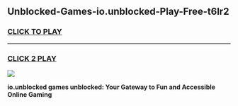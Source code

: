 
## Unblocked-Games-io.unblocked-Play-Free-t6lr2
<h3>
<a href="https://premium76.site?title=io.unblocked&ref=23A">CLICK TO PLAY</a></h3>
<hr>

<h3>
<a href="https://premium76.site?title=io.unblocked&ref=23A">CLICK 2 PLAY</a>
  
</h3>

<a href="https://premium76.site?title=io.unblocked&ref=23A"><img src="https://clearcache.store/games.png"></a>


**io.unblocked games unblocked: Your Gateway to Fun and Accessible Online Gaming**
